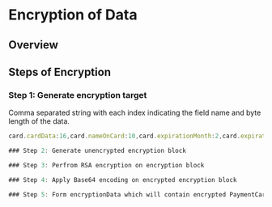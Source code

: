 
# Encryption of Data

## Overview


## Steps of Encryption

### Step 1: Generate encryption target

Comma separated string with each index indicating the field name and byte length of the data.

```Javascript
card.cardData:16,card.nameOnCard:10,card.expirationMonth:2,card.expirationYear:4,card.securityCode:3

### Step 2: Generate unencrypted encryption block

### Step 3: Perfrom RSA encryption on encryption block

### Step 4: Apply Base64 encoding on encrypted encryption block

### Step 5: Form encryptionData which will contain encrypted PaymentCard details
